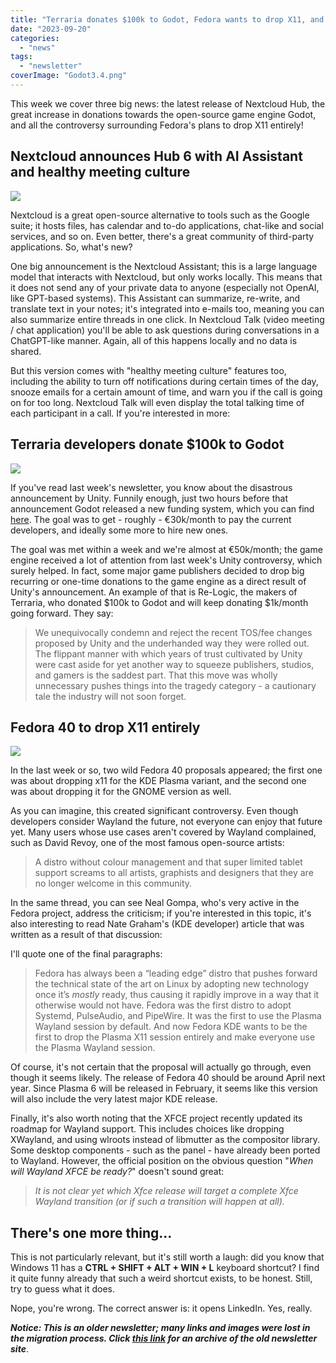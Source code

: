 ```yaml
---
title: "Terraria donates $100k to Godot, Fedora wants to drop X11, and more!"
date: "2023-09-20"
categories: 
  - "news"
tags: 
  - "newsletter"
coverImage: "Godot3.4.png"
---
```


This week we cover three big news: the latest release of Nextcloud Hub, the great increase in donations towards the open-source game engine Godot, and all the controversy surrounding Fedora's plans to drop X11 entirely!

## Nextcloud announces Hub 6 with AI Assistant and healthy meeting culture

![](images/image-12.png)

Nextcloud is a great open-source alternative to tools such as the Google suite; it hosts files, has calendar and to-do applications, chat-like and social services, and so on. Even better, there's a great community of third-party applications. So, what's new?

One big announcement is the Nextcloud Assistant; this is a large language model that interacts with Nextcloud, but only works locally. This means that it does not send any of your private data to anyone (especially not OpenAI, like GPT-based systems). This Assistant can summarize, re-write, and translate text in your notes; it's integrated into e-mails too, meaning you can also summarize entire threads in one click. In Nextcloud Talk (video meeting / chat application) you'll be able to ask questions during conversations in a ChatGPT-like manner. Again, all of this happens locally and no data is shared.

But this version comes with "healthy meeting culture" features too, including the ability to turn off notifications during certain times of the day, snooze emails for a certain amount of time, and warn you if the call is going on for too long. Nextcloud Talk will even display the total talking time of each participant in a call. If you're interested in more:

## Terraria developers donate $100k to Godot

![](images/image-10.png)

If you've read last week's newsletter, you know about the disastrous announcement by Unity. Funnily enough, just two hours before that announcement Godot released a new funding system, which you can find [here](https://fund.godotengine.org/). The goal was to get - roughly - €30k/month to pay the current developers, and ideally some more to hire new ones.

The goal was met within a week and we're almost at €50k/month; the game engine received a lot of attention from last week's Unity controversy, which surely helped. In fact, some major game publishers decided to drop big recurring or one-time donations to the game engine as a direct result of Unity's announcement. An example of that is Re-Logic, the makers of Terraria, who donated $100k to Godot and will keep donating $1k/month going forward. They say:

> We unequivocally condemn and reject the recent TOS/fee changes proposed by Unity and the underhanded way they were rolled out. The flippant manner with which years of trust cultivated by Unity were cast aside for yet another way to squeeze publishers, studios, and gamers is the saddest part. That this move was wholly unnecessary pushes things into the tragedy category - a cautionary tale the industry will not soon forget.

## Fedora 40 to drop X11 entirely

![](images/image-9.png)

In the last week or so, two wild Fedora 40 proposals appeared; the first one was about dropping x11 for the KDE Plasma variant, and the second one was about dropping it for the GNOME version as well.

As you can imagine, this created significant controversy. Even though developers consider Wayland the future, not everyone can enjoy that future yet. Many users whose use cases aren't covered by Wayland complained, such as David Revoy, one of the most famous open-source artists:

> A distro without colour management and that super limited tablet support screams to all artists, graphists and designers that they are no longer welcome in this community.

In the same thread, you can see Neal Gompa, who's very active in the Fedora project, address the criticism; if you're interested in this topic, it's also interesting to read Nate Graham's (KDE developer) article that was written as a result of that discussion:

I'll quote one of the final paragraphs:

> Fedora has always been a “leading edge” distro that pushes forward the technical state of the art on Linux by adopting new technology once it’s _mostly_ ready, thus causing it rapidly improve in a way that it otherwise would not have. Fedora was the first distro to adopt Systemd, PulseAudio, and PipeWire. It was the first to use the Plasma Wayland session by default. And now Fedora KDE wants to be the first to drop the Plasma X11 session entirely and make everyone use the Plasma Wayland session.

Of course, it's not certain that the proposal will actually go through, even though it seems likely. The release of Fedora 40 should be around April next year. Since Plasma 6 will be released in February, it seems like this version will also include the very latest major KDE release.

Finally, it's also worth noting that the XFCE project recently updated its roadmap for Wayland support. This includes choices like dropping XWayland, and using wlroots instead of libmutter as the compositor library. Some desktop components - such as the panel - have already been ported to Wayland. However, the official position on the obvious question "_When will Wayland XFCE be ready?_" doesn't sound great:

> _It is not clear yet which Xfce release will target a complete Xfce Wayland transition (or if such a transition will happen at all)._

## There's one more thing...

This is not particularly relevant, but it's still worth a laugh: did you know that Windows 11 has a **CTRL + SHIFT + ALT + WIN + L** keyboard shortcut? I find it quite funny already that such a weird shortcut exists, to be honest. Still, try to guess what it does.

Nope, you're wrong. The correct answer is: it opens LinkedIn. Yes, really.

**_Notice: This is an older newsletter; many links and images were lost in the migration process. Click [this link](https://archive.techhut.tv/) for an archive of the old newsletter site_**.
